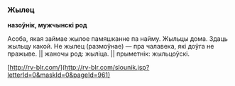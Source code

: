 ### Жылец
**назоўнік, мужчынскі род**

Асоба, якая займае жылое памяшканне па найму. Жыльцы дома. Здаць жыльцу какой. Не жылец (размоўнае) — пра чалавека, які доўга не пражыве. || жаночы род: жыліца. || прыметнік: жыльцоўскі.

<a rel="author">[http://rv-blr.com/](http://rv-blr.com/slounik.jsp?letterId=0&maskId=0&pageId=961)</a>
